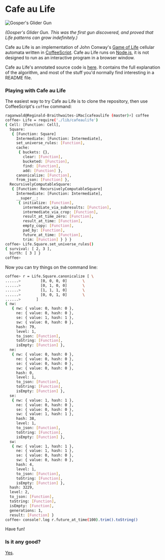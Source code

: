 # Cafe au Life

![Gosper's Glider Gun](http://raganwald.github.com/cafeaulife/docs/gospers_glider_gun.gif)

*(Gosper's Glider Gun. This was the first gun discovered, and proved that Life patterns can grow indefinitely.)*

Cafe au Life is an implementation of John Conway's [Game of Life][life] cellular automata written in [CoffeeScript][cs]. Cafe au Life runs on [Node.js][node], it is not designed to run as an interactive program in a browser window.

[life]: http://en.wikipedia.org/wiki/Conway's_Game_of_Life
[cs]: http://jashkenas.github.com/coffee-script/
[node]: http://nodejs.org

Cafe au Life's annotated source code is [here](http://raganwald.github.com/cafeaulife/docs/cafeaulife.html). It contains the full explanation of the algorithm, and most of the stuff you'd normally find interesting in a README file.

### Playing with Cafe au Life

The easiest way to try Cafe au Life is to clone the repository, then use CoffeeScript's `coffee` command:

```bash
raganwald@Reginald-Braithwaites-iMac[cafeaulife (master)⚡] coffee
coffee> Life = require('./lib/cafeaulife')
{ Cell: [Function: Cell],
  Square: 
   { [Function: Square]
     Intermediate: [Function: Intermediate],
     set_universe_rules: [Function],
     cache: 
      { buckets: {},
        clear: [Function],
        bucketed: [Function],
        find: [Function],
        add: [Function] },
     canonicalize: [Function],
     from_json: [Function] },
  RecursivelyComputableSquare: 
   { [Function: RecursivelyComputableSquare]
     Intermediate: [Function: Intermediate],
     __super__: 
      { initialize: [Function],
        intermediate_via_subresults: [Function],
        intermediate_via_crop: [Function],
        result_at_time_zero: [Function],
        result_at_time: [Function],
        empty_copy: [Function],
        pad_by: [Function],
        future_at_time: [Function],
        trim: [Function] } } }
coffee> Life.Square.set_universe_rules()
{ survival: [ 2, 3 ],
  birth: [ 3 ] }
coffee> 
```
Now you can try things on the command line:

```bash
coffee> r = Life.Square.canonicalize [ \
......>         [0, 0, 0, 0]       \
......>         [0, 1, 0, 0]       \
......>         [1, 1, 1, 0]       \
......>         [0, 0, 1, 0]       \
......>       ]
{ nw: 
   { nw: { value: 0, hash: 0 },
     ne: { value: 0, hash: 0 },
     se: { value: 1, hash: 1 },
     sw: { value: 0, hash: 0 },
     hash: 79,
     level: 1,
     to_json: [Function],
     toString: [Function],
     isEmpty: [Function] },
  ne: 
   { nw: { value: 0, hash: 0 },
     ne: { value: 0, hash: 0 },
     se: { value: 0, hash: 0 },
     sw: { value: 0, hash: 0 },
     hash: 0,
     level: 1,
     to_json: [Function],
     toString: [Function],
     isEmpty: [Function] },
  se: 
   { nw: { value: 1, hash: 1 },
     ne: { value: 0, hash: 0 },
     se: { value: 0, hash: 0 },
     sw: { value: 1, hash: 1 },
     hash: 38,
     level: 1,
     to_json: [Function],
     toString: [Function],
     isEmpty: [Function] },
  sw: 
   { nw: { value: 1, hash: 1 },
     ne: { value: 1, hash: 1 },
     se: { value: 0, hash: 0 },
     sw: { value: 0, hash: 0 },
     hash: 4,
     level: 1,
     to_json: [Function],
     toString: [Function],
     isEmpty: [Function] },
  hash: 3229,
  level: 2,
  to_json: [Function],
  toString: [Function],
  isEmpty: [Function],
  generations: 1,
  result: [Function] }
coffee> console?.log r.future_at_time(100).trim().toString()
```

Have fun!

### Is it any good?

[Yes](http://news.ycombinator.com/item?id=3067434).